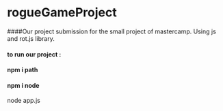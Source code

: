 # rogueGameProject
####Our project submission for the small project of mastercamp. Using js and rot.js library.

#### to run our project : 


#### npm i path
#### npm i node

node app.js
